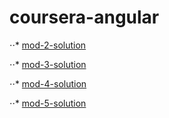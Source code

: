 # coursera-angular

⋅⋅* [mod-2-solution](https://vin-node.github.io/coursera-angular/mod-2-solution/)

⋅⋅* [mod-3-solution](https://vin-node.github.io/coursera-angular/mod-3-solution/)

⋅⋅* [mod-4-solution](https://vin-node.github.io/coursera-angular/mod-4-solution/)

⋅⋅* [mod-5-solution](https://vin-node.github.io/coursera-angular/mod-5-solution/)
